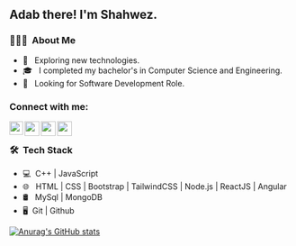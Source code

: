 

<h2> Adab there! I'm Shahwez.</h2>

<h3> 👨🏻‍💻 &nbsp;About Me </h3>

- 🤔 &nbsp; Exploring new technologies.
- 🎓 &nbsp; I completed my bachelor's in Computer Science and Engineering.
- 💼 &nbsp; Looking for Software Development Role.



### Connect with me:
<a href="https://www.linkedin.com/in/shahwez-ahmad-5089921bb">
  <img align="left" width="24px" src="https://cdn.jsdelivr.net/npm/simple-icons@v3/icons/linkedin.svg"  />
</a>
<a href="https://twitter.com/shahwezahmad1">
  <img align="left" width="26px" src="https://cdn.jsdelivr.net/npm/simple-icons@v3/icons/twitter.svg" />
</a>
<a href="mailto:shahwezahmad25@gmail.com">
  <img align="left" width="26px" src="https://cdn.jsdelivr.net/npm/simple-icons@v3/icons/gmail.svg" />
</a>

<a href="https://shahwezahmad.github.io/portfolio/">
  <img align="left" width="26px" src="https://cdn.jsdelivr.net/npm/simple-icons@3.13.0/icons/googlechrome.svg" />
</a>



<br />


<h3> 🛠 &nbsp;Tech Stack</h3>

- 💻 &nbsp;C++ | JavaScript
- 🌐 &nbsp; HTML | CSS | Bootstrap | TailwindCSS | Node.js |  ReactJS | Angular
- 🛢 &nbsp; MySql | MongoDB
- 🖥 &nbsp;Git | Github 




[![Anurag's GitHub stats](https://github-readme-stats.vercel.app/api?username=shahwezahmad)](https://github.com/anuraghazra/github-readme-stats)


<!---
shahwezahmad/shahwezahmad is a ✨ special ✨ repository because its `README.md` (this file) appears on your GitHub profile.
You can click the Preview link to take a look at your changes.
--->
